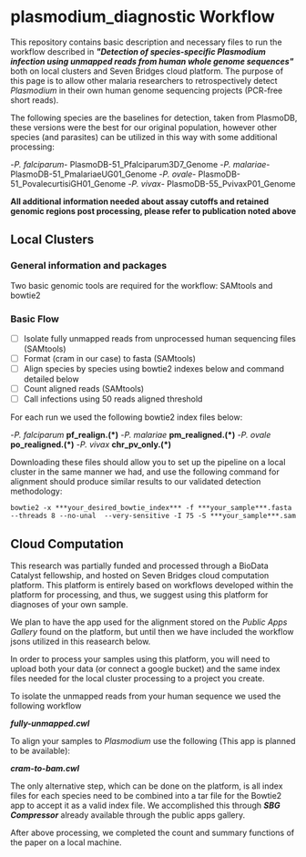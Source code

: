 # **plasmodium_diagnostic Workflow**

This repository contains basic description and necessary files to run the workflow described in ***"Detection of species-specific Plasmodium infection using unmapped reads from human whole genome sequences"*** both on local clusters and Seven Bridges cloud platform. The purpose of this page is to allow other malaria researchers to retrospectively detect *Plasmodium* in their own human genome sequencing projects (PCR-free short reads). 

The following species are the baselines for detection, taken from PlasmoDB, these versions were the best for our original population, however other species (and parasites) can be utilized in this way with some additional processing: 

-*P. falciparum*- PlasmoDB-51_Pfalciparum3D7_Genome
-*P. malariae*- PlasmoDB-51_PmalariaeUG01_Genome
-*P. ovale*- PlasmoDB-51_PovalecurtisiGH01_Genome
-*P. vivax*- PlasmoDB-55_PvivaxP01_Genome

**All additional information needed about assay cutoffs and retained genomic regions post processing, please refer to publication noted above**


## Local Clusters

### General information and packages 

Two basic genomic tools are required for the workflow: SAMtools and bowtie2

### Basic Flow

- [ ] Isolate fully unmapped reads from unprocessed human sequencing files (SAMtools)
- [ ] Format (cram in our case) to fasta (SAMtools)
- [ ] Align species by species using bowtie2 indexes below and command detailed below
- [ ] Count aligned reads (SAMtools)
- [ ] Call infections using 50 reads aligned threshold

For each run we used the following bowtie2 index files below: 

-*P. falciparum* **pf_realign.(*)**
-*P. malariae* **pm_realigned.(*)**
-*P. ovale* **po_realigned.(*)**
-*P. vivax* **chr_pv_only.(*)** 

Downloading these files should allow you to set up the pipeline on a local cluster in the same manner we had, and use the following command for alignment should produce similar results to our validated detection methodology: 

```
bowtie2 -x ***your_desired_bowtie_index*** -f ***your_sample***.fasta --threads 8 --no-unal  --very-sensitive -I 75 -S ***your_sample***.sam

```


## Cloud Computation

This research was partially funded and processed through a BioData Catalyst fellowship, and hosted on Seven Bridges cloud computation platform. This platform is entirely based on workflows developed within the platform for processing, and thus, we suggest using this platform for diagnoses of your own sample. 

We plan to have the app used for the alignment stored on the *Public Apps Gallery* found on the platform, but until then we have included the workflow jsons utilized in this reasearch below. 

In order to process your samples using this platform, you will need to upload both your data (or connect a google bucket) and the same index files needed for the local cluster processing to a project you create. 

To isolate the unmapped reads from your human sequence we used the following workflow 

***fully-unmapped.cwl***

To align your samples to *Plasmodium* use the following (This app is planned to be available): 

***cram-to-bam.cwl***

The only alternative step, which can be done on the platform, is all index files for each species need to be combined into a tar file for the Bowtie2 app to accept it as a valid index file. We accomplished this through ***SBG Compressor*** already available through the public apps gallery.

After above processing, we completed the count and summary functions of the paper on a local machine. 












